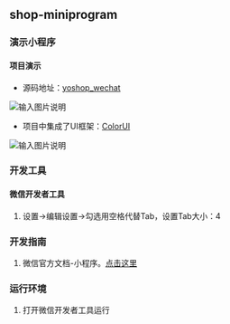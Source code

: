 ## shop-miniprogram

### 演示小程序
#### 项目演示
- 源码地址：[yoshop_wechat](https://gitee.com/xany/yoshop_wechat)

![输入图片说明](https://images.gitee.com/uploads/images/2018/0727/210807_271acafd_597459.jpeg "gh_a376934c7da8_344.jpg")

- 项目中集成了UI框架：[ColorUI](https://github.com/weilanwl/ColorUI)

![输入图片说明](https://www.color-ui.com/index.png)

### 开发工具
#### 微信开发者工具
1. 设置->编辑设置->勾选用空格代替Tab，设置Tab大小：4


### 开发指南
1. 微信官方文档-小程序。[点击这里](https://developers.weixin.qq.com/miniprogram/dev/framework/quickstart/)

### 运行环境
1. 打开微信开发者工具运行